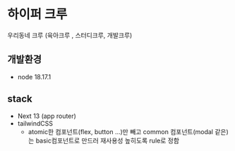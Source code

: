 # 하이퍼 크루

우리동네 크루 (육아크루 , 스터디크루, 개발크루)

## 개발환경

- node 18.17.1

## stack

- Next 13 (app router)
- tailwindCSS
  - atomic한 컴포넌트(flex, button ...)만 빼고 common 컴포넌트(modal 같은)는 basic컴포넌트로 만드러 재사용성 높히도록 rule로 정함
